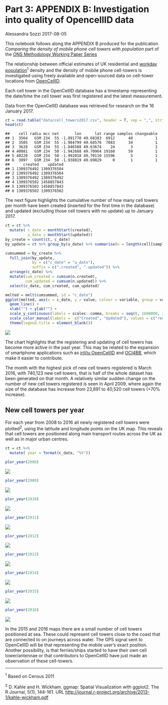 Part 3: APPENDIX B: Investigation into quality of OpencellID data
================
Alessandra Sozzi
2017-08-05

This notebook follows along the APPENDIX B produced for the publication *Comparing the density of mobile phone cell towers with population* part of the [ONS Methodology Working Paper Series]()

The relationship between official estimates of UK residential and [workday population](https://www.ons.gov.uk/peoplepopulationandcommunity/populationandmigration/populationestimates/articles/theworkdaypopulationofenglandandwales/2013-10-31#data)<sup>1</sup> density and the density of mobile phone cell-towers is investigated using freely available and open-sourced data on cell-tower locations from [OpenCellID](https://opencellid.org/).

Each cell tower in the OpenCellID database has a timestamp representing the date/time the cell tower was first registered and the latest measurement.

Data from the OpenCellID database was retrieved for research on the 16 January 2017.

``` r
ct = read.table("data/cell_towers2017.csv", header = T, sep = ",", stringsAsFactors = F)
head(ct)
```

    ##    cell radio mcc net       lon      lat range samples changeable
    ## 1  3564   GSM 234  55 -1.891770 49.68383  6912      48          1
    ## 2  3505   GSM 234  55 -1.904799 49.68576  7083      34          1
    ## 3  3628   GSM 234  55 -1.846508 49.63674    24       3          1
    ## 4 40081   GSM 234  50 -1.942688 49.70964 19160      59          1
    ## 5 40220   GSM 234  50 -1.992018 49.70110 15596       5          1
    ## 6  3097   GSM 234  50 -1.938819 49.69829     0       1          1
    ##      created    updated
    ## 1 1309376492 1309376504
    ## 2 1309376492 1309376504
    ## 3 1309376492 1309376492
    ## 4 1309376502 1458857843
    ## 5 1309376502 1458857843
    ## 6 1309376502 1309376502

The next figure highlights the cumulative number of how many cell towers per month have been created (inserted for the first time in the database) and updated (excluding those cell towers with no update) up to January 2017.

``` r
ct = ct %>% 
  mutate( c_date = monthStart(created),
          u_date = monthStart(updated))
by_create = count(ct, c_date)
by_update = ct %>% group_by(u_date) %>% summarise(n = length(cell[samples > 1]))
```

``` r
cumsummed = by_create %>% 
  full_join(by_update, 
            by = c("c_date" = "u_date"), 
            suffix = c(".created", ".updated")) %>%
  arrange(c_date) %>%
  mutate(cum_created = cumsum(n.created), 
         cum_updated = cumsum(n.updated)) %>%
  select(c_date, cum_created, cum_updated)

melted = melt(cumsummed, id = "c_date")
ggplot(melted, aes(x = c_date, y = value, colour = variable, group = variable)) + 
  geom_line() +
  xlab("") + ylab("") +
  scale_y_continuous(labels = scales::comma, breaks = seq(0, 1600000, 200000)) +
  scale_color_manual(labels =  c("Created", "Updated"), values = c("red", "blue")) + 
  theme(legend.title = element_blank())
```

![](OpenCellID_APPENDIX-B.nb_files/figure-markdown_github-ascii_identifiers/CreatedUpdated-1.png)

The chart highlights that the registering and updating of cell towers has become more active in the past year. This may be related to the expansion of smartphone applications such as [inViu OpenCellID](http://wiki.opencellid.org/wiki/Data_sources) and [OCI4BB](https://sourceforge.net/projects/oci4bb/), which make it easier to contribute.

The month with the highest pick of new cell towers registered is March 2016, with 740,123 new cell towers, that is half of the whole dataset has been generated on that month. A relatively similar sudden change on the number of new cell towers registered is seen in April 2009, where again the size of the database has increase from 23,891 to 40,520 cell towers (+70% increase).

New cell towers per year
------------------------

For each year from 2008 to 2016 all newly registered cell towers were plotted<sup>2</sup>, using the latitude and longitude points on the UK map. This reveals that cell towers are positioned along main transport routes across the UK as well as in major urban centres.

``` r
ct = ct %>% 
  mutate( year = format(c_date, "%Y"))
```

``` r
plor_year(2008)
```

![](OpenCellID_APPENDIX-B.nb_files/figure-markdown_github-ascii_identifiers/PlotYear2008-1.png)

``` r
plor_year(2009)
```

![](OpenCellID_APPENDIX-B.nb_files/figure-markdown_github-ascii_identifiers/PlotYear2009-1.png)

``` r
plor_year(2010)
```

![](OpenCellID_APPENDIX-B.nb_files/figure-markdown_github-ascii_identifiers/PlotYear2010-1.png)

``` r
plor_year(2011)
```

![](OpenCellID_APPENDIX-B.nb_files/figure-markdown_github-ascii_identifiers/PlotYear2011-1.png)

``` r
plor_year(2012)
```

![](OpenCellID_APPENDIX-B.nb_files/figure-markdown_github-ascii_identifiers/PlotYear2012-1.png)

``` r
plor_year(2013)
```

![](OpenCellID_APPENDIX-B.nb_files/figure-markdown_github-ascii_identifiers/PlotYear2013-1.png)

``` r
plor_year(2014)
```

![](OpenCellID_APPENDIX-B.nb_files/figure-markdown_github-ascii_identifiers/PlotYear2014-1.png)

``` r
plor_year(2015)
```

![](OpenCellID_APPENDIX-B.nb_files/figure-markdown_github-ascii_identifiers/PlotYear2015-1.png)

``` r
plor_year(2016)
```

![](OpenCellID_APPENDIX-B.nb_files/figure-markdown_github-ascii_identifiers/PlotYear2016-1.png)

In the 2015 and 2016 maps there are a small number of cell towers positioned at sea. These could represent cell towers close to the coast that are connected to on journeys across water. The GPS signal sent to OpenCellID will be that representing the mobile user’s exact position. Another possibility, is that ferries/ships started to have their own cell tower/antennae or that contributors to OpenCellID have just made an observation of these cell-towers.

------------------------------------------------------------------------

<sup>1</sup> Based on Census 2011

<sup>2</sup> D. Kahle and H. Wickham. ggmap: Spatial Visualization with ggplot2. The R Journal, 5(1), 144-161. URL <http://journal.r-project.org/archive/2013-1/kahle-wickham.pdf>
